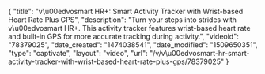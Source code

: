 {
    "title": "v\u00edvosmart HR+: Smart Activity Tracker with Wrist-based Heart Rate Plus GPS",
    "description": "Turn your steps into strides with v\u00edvosmart HR+. This activity tracker features wrist-based heart rate and built-in GPS for more accurate tracking during activity.",
    "videoid": "78379025",
    "date_created": "1474038541",
    "date_modified": "1509650351",
    "type": "captivate",
    "layout": "video",
    "url": "\/v\/v\u00edvosmart-hr-smart-activity-tracker-with-wrist-based-heart-rate-plus-gps\/78379025"
}
